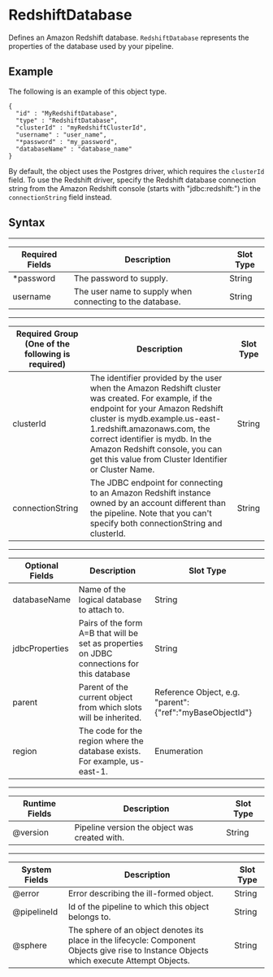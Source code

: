 # RedshiftDatabase<a name="dp-object-redshiftdatabase"></a>

Defines an Amazon Redshift database\. `RedshiftDatabase` represents the properties of the database used by your pipeline\.

## Example<a name="redshiftdatabase-example"></a>

The following is an example of this object type\.

```
{
  "id" : "MyRedshiftDatabase",
  "type" : "RedshiftDatabase",
  "clusterId" : "myRedshiftClusterId",
  "username" : "user_name",
  "*password" : "my_password",
  "databaseName" : "database_name"
}
```

By default, the object uses the Postgres driver, which requires the `clusterId` field\. To use the Redshift driver, specify the Redshift database connection string from the Amazon Redshift console \(starts with "jdbc:redshift:"\) in the `connectionString` field instead\.

## Syntax<a name="redshiftdatabase-syntax"></a>


****  

| Required Fields | Description | Slot Type | 
| --- | --- | --- | 
| \*password | The password to supply\. | String | 
| username | The user name to supply when connecting to the database\. | String | 


****  

| Required Group \(One of the following is required\) | Description | Slot Type | 
| --- | --- | --- | 
| clusterId | The identifier provided by the user when the Amazon Redshift cluster was created\. For example, if the endpoint for your Amazon Redshift cluster is mydb\.example\.us\-east\-1\.redshift\.amazonaws\.com, the correct identifier is mydb\. In the Amazon Redshift console, you can get this value from Cluster Identifier or Cluster Name\. | String | 
| connectionString | The JDBC endpoint for connecting to an Amazon Redshift instance owned by an account different than the pipeline\. Note that you can't specify both connectionString and clusterId\. | String | 


****  

| Optional Fields | Description | Slot Type | 
| --- | --- | --- | 
| databaseName | Name of the logical database to attach to\. | String | 
| jdbcProperties | Pairs of the form A=B that will be set as properties on JDBC connections for this database | String | 
| parent | Parent of the current object from which slots will be inherited\. | Reference Object, e\.g\. "parent":\{"ref":"myBaseObjectId"\} | 
| region | The code for the region where the database exists\. For example, us\-east\-1\. | Enumeration | 


****  

| Runtime Fields | Description | Slot Type | 
| --- | --- | --- | 
| @version | Pipeline version the object was created with\. | String | 


****  

| System Fields | Description | Slot Type | 
| --- | --- | --- | 
| @error | Error describing the ill\-formed object\. | String | 
| @pipelineId | Id of the pipeline to which this object belongs to\. | String | 
| @sphere | The sphere of an object denotes its place in the lifecycle: Component Objects give rise to Instance Objects which execute Attempt Objects\. | String | 